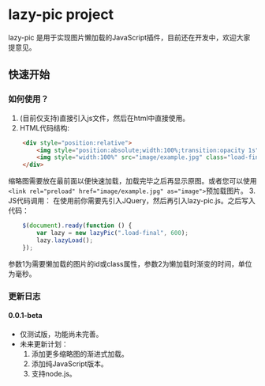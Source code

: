 # lazy-pic project

lazy-pic 是用于实现图片懒加载的JavaScript插件，目前还在开发中，欢迎大家提意见。

## 快速开始

### 如何使用？

1. (目前仅支持)直接引入js文件，然后在html中直接使用。
2. HTML代码结构:

```html
    <div style="position:relative">
        <img style="position:absolute;width:100%;transition:opacity 1s" src="image/example.webp" class="load-first">
        <img style="width:100%" src="image/example.jpg" class="load-final" loading="lazy">
    </div>
```

缩略图需要放在最前面以便快速加载，加载完毕之后再显示原图。或者您可以使用`<link rel="preload" href="image/example.jpg" as="image">`预加载图片。
3. JS代码调用：
在使用前你需要先引入JQuery，然后再引入lazy-pic.js。之后写入代码：

```javascript
    $(document).ready(function () {
        var lazy = new lazyPic(".load-final", 600);
        lazy.lazyLoad();
    });
```

参数1为需要懒加载的图片的id或class属性，参数2为懒加载时渐变的时间，单位为毫秒。

### 更新日志

#### 0.0.1-beta

- 仅测试版，功能尚未完善。
- 未来更新计划：
  1. 添加更多缩略图的渐进式加载。
  2. 添加纯JavaScript版本。
  3. 支持node.js。
